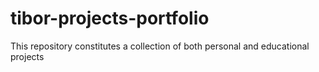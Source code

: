# tibor-projects-portfolio
This repository constitutes a collection of both personal and educational projects
